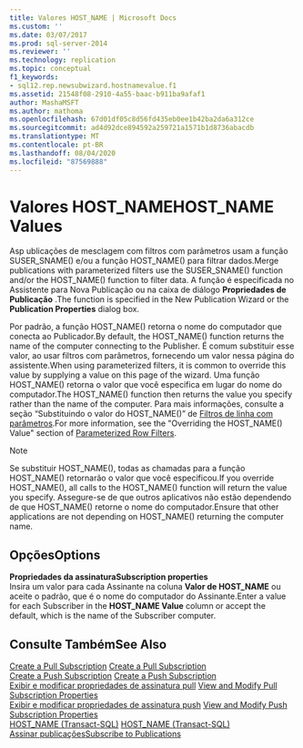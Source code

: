 ```yaml
---
title: Valores HOST_NAME | Microsoft Docs
ms.custom: ''
ms.date: 03/07/2017
ms.prod: sql-server-2014
ms.reviewer: ''
ms.technology: replication
ms.topic: conceptual
f1_keywords:
- sql12.rep.newsubwizard.hostnamevalue.f1
ms.assetid: 21548f08-2910-4a55-baac-b911ba9afaf1
author: MashaMSFT
ms.author: mathoma
ms.openlocfilehash: 67d01df05c8d56fd435eb0ee1b42ba2da6a312ce
ms.sourcegitcommit: ad4d92dce894592a259721a1571b1d8736abacdb
ms.translationtype: MT
ms.contentlocale: pt-BR
ms.lasthandoff: 08/04/2020
ms.locfileid: "87569888"
---
```

# <a name="host_name-values"></a><span data-ttu-id="fd480-102">Valores HOST_NAME</span><span class="sxs-lookup"><span data-stu-id="fd480-102">HOST_NAME Values</span></span>
  <span data-ttu-id="fd480-103">Asp ublicações de mesclagem com filtros com parâmetros usam a função SUSER_SNAME() e/ou a função HOST_NAME() para filtrar dados.</span><span class="sxs-lookup"><span data-stu-id="fd480-103">Merge publications with parameterized filters use the SUSER_SNAME() function and/or the HOST_NAME() function to filter data.</span></span> <span data-ttu-id="fd480-104">A função é especificada no Assistente para Nova Publicação ou na caixa de diálogo **Propriedades de Publicação** .</span><span class="sxs-lookup"><span data-stu-id="fd480-104">The function is specified in the New Publication Wizard or the **Publication Properties** dialog box.</span></span>  
  
 <span data-ttu-id="fd480-105">Por padrão, a função HOST_NAME() retorna o nome do computador que conecta ao Publicador.</span><span class="sxs-lookup"><span data-stu-id="fd480-105">By default, the HOST_NAME() function returns the name of the computer connecting to the Publisher.</span></span> <span data-ttu-id="fd480-106">É comum substituir esse valor, ao usar filtros com parâmetros, fornecendo um valor nessa página do assistente.</span><span class="sxs-lookup"><span data-stu-id="fd480-106">When using parameterized filters, it is common to override this value by supplying a value on this page of the wizard.</span></span> <span data-ttu-id="fd480-107">Uma função HOST_NAME() retorna o valor que você especifica em lugar do nome do computador.</span><span class="sxs-lookup"><span data-stu-id="fd480-107">The HOST_NAME() function then returns the value you specify rather than the name of the computer.</span></span> <span data-ttu-id="fd480-108">Para mais informações, consulte a seção “Substituindo o valor do HOST_NAME()” de [Filtros de linha com parâmetros](merge/parameterized-filters-parameterized-row-filters.md).</span><span class="sxs-lookup"><span data-stu-id="fd480-108">For more information, see the "Overriding the HOST_NAME() Value" section of [Parameterized Row Filters](merge/parameterized-filters-parameterized-row-filters.md).</span></span>  
  
> [!NOTE]  
>  <span data-ttu-id="fd480-109">Se substituir HOST_NAME(), todas as chamadas para a função HOST_NAME() retornarão o valor que você especificou.</span><span class="sxs-lookup"><span data-stu-id="fd480-109">If you override HOST_NAME(), all calls to the HOST_NAME() function will return the value you specify.</span></span> <span data-ttu-id="fd480-110">Assegure-se de que outros aplicativos não estão dependendo de que HOST_NAME() retorne o nome do computador.</span><span class="sxs-lookup"><span data-stu-id="fd480-110">Ensure that other applications are not depending on HOST_NAME() returning the computer name.</span></span>  
  
## <a name="options"></a><span data-ttu-id="fd480-111">Opções</span><span class="sxs-lookup"><span data-stu-id="fd480-111">Options</span></span>  
 <span data-ttu-id="fd480-112">**Propriedades da assinatura**</span><span class="sxs-lookup"><span data-stu-id="fd480-112">**Subscription properties**</span></span>  
 <span data-ttu-id="fd480-113">Insira um valor para cada Assinante na coluna **Valor de HOST_NAME** ou aceite o padrão, que é o nome do computador do Assinante.</span><span class="sxs-lookup"><span data-stu-id="fd480-113">Enter a value for each Subscriber in the **HOST_NAME Value** column or accept the default, which is the name of the Subscriber computer.</span></span>  
  
## <a name="see-also"></a><span data-ttu-id="fd480-114">Consulte Também</span><span class="sxs-lookup"><span data-stu-id="fd480-114">See Also</span></span>  
 <span data-ttu-id="fd480-115">[Create a Pull Subscription](create-a-pull-subscription.md) </span><span class="sxs-lookup"><span data-stu-id="fd480-115">[Create a Pull Subscription](create-a-pull-subscription.md) </span></span>  
 <span data-ttu-id="fd480-116">[Create a Push Subscription](create-a-push-subscription.md) </span><span class="sxs-lookup"><span data-stu-id="fd480-116">[Create a Push Subscription](create-a-push-subscription.md) </span></span>  
 <span data-ttu-id="fd480-117">[Exibir e modificar propriedades de assinatura pull](view-and-modify-pull-subscription-properties.md) </span><span class="sxs-lookup"><span data-stu-id="fd480-117">[View and Modify Pull Subscription Properties](view-and-modify-pull-subscription-properties.md) </span></span>  
 <span data-ttu-id="fd480-118">[Exibir e modificar propriedades de assinatura push](view-and-modify-push-subscription-properties.md) </span><span class="sxs-lookup"><span data-stu-id="fd480-118">[View and Modify Push Subscription Properties](view-and-modify-push-subscription-properties.md) </span></span>  
 <span data-ttu-id="fd480-119">[HOST_NAME &#40;Transact-SQL&#41;](/sql/t-sql/functions/host-name-transact-sql) </span><span class="sxs-lookup"><span data-stu-id="fd480-119">[HOST_NAME &#40;Transact-SQL&#41;](/sql/t-sql/functions/host-name-transact-sql) </span></span>  
 [<span data-ttu-id="fd480-120">Assinar publicações</span><span class="sxs-lookup"><span data-stu-id="fd480-120">Subscribe to Publications</span></span>](subscribe-to-publications.md)  
  
  
